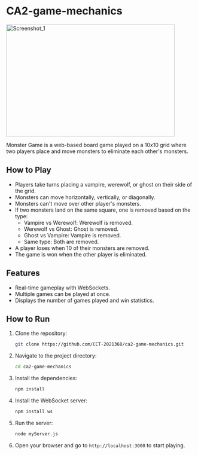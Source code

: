 # CA2-game-mechanics


<img src="https://github.com/CCT-2021368/ca2-game-mechanics/assets/102427836/cd51d9c0-9977-40f7-aaac-70f451e3d3ac" alt="Screenshot_1" width="450" height="300"/>


Monster Game is a web-based board game played on a 10x10 grid where two players place and move monsters to eliminate each other's monsters.

## How to Play

- Players take turns placing a vampire, werewolf, or ghost on their side of the grid.
- Monsters can move horizontally, vertically, or diagonally.
- Monsters can't move over other player's monsters.
- If two monsters land on the same square, one is removed based on the type:
  - Vampire vs Werewolf: Werewolf is removed.
  - Werewolf vs Ghost: Ghost is removed.
  - Ghost vs Vampire: Vampire is removed.
  - Same type: Both are removed.
- A player loses when 10 of their monsters are removed.
- The game is won when the other player is eliminated.

## Features

- Real-time gameplay with WebSockets.
- Multiple games can be played at once.
- Displays the number of games played and win statistics.

## How to Run

1. Clone the repository:
    ```bash
    git clone https://github.com/CCT-2021368/ca2-game-mechanics.git
    ```
2. Navigate to the project directory:
    ```bash
    cd ca2-game-mechanics
    ```
3. Install the dependencies:
    ```bash
    npm install
    ```
4. Install the WebSocket server:
    ```bash
    npm install ws
    ```
    
5. Run the server:
    ```bash
    node myServer.js
    ```
5. Open your browser and go to `http://localhost:3000` to start playing.


